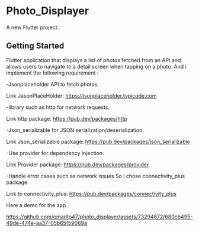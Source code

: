 # Photo_Displayer

A new Flutter project.

## Getting Started

Flutter application that displays a list of photos fetched from an API and allows users to navigate to a detail screen when tapping on a photo. And i implement the following requirement :

-Jsonplaceholder API to fetch photos.

  Link JasonPlaceHolder: 
   https://jsonplaceholder.typicode.com 

-library such as http for network requests.

  Link http package:
   https://pub.dev/packages/http

-Json_serializable for JSON serialization/deserialization.

  Link Json_serializable package:
   https://pub.dev/packages/json_serializable

-Use provider for dependency injection.

  Link Provider package:
   https://pub.dev/packages/provider.

-Handle error cases such as network issues So i chose connectivity_plus package

  Link to connectivity_plus:
   https://pub.dev/packages/connectivity_plus

Here a demo for the app 





https://github.com/omarito47/photo_displayer/assets/73294872/680cb495-49de-474e-aa37-05b65f59069a


